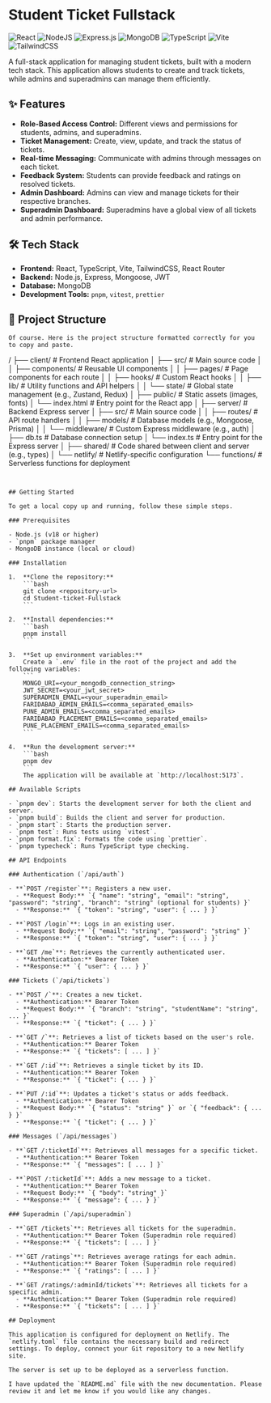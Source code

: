 # Student Ticket Fullstack

![React](https://img.shields.io/badge/react-%2320232a.svg?style=for-the-badge&logo=react&logoColor=%2361DAFB)
![NodeJS](https://img.shields.io/badge/node.js-6DA55F?style=for-the-badge&logo=node.js&logoColor=white)
![Express.js](https://img.shields.io/badge/express.js-%23404d59.svg?style=for-the-badge&logo=express&logoColor=%2361DAFB)
![MongoDB](https://img.shields.io/badge/MongoDB-%234ea94b.svg?style=for-the-badge&logo=mongodb&logoColor=white)
![TypeScript](https://img.shields.io/badge/typescript-%23007ACC.svg?style=for-the-badge&logo=typescript&logoColor=white)
![Vite](https://img.shields.io/badge/vite-%23646CFF.svg?style=for-the-badge&logo=vite&logoColor=white)
![TailwindCSS](https://img.shields.io/badge/tailwindcss-%2338B2AC.svg?style=for-the-badge&logo=tailwind-css&logoColor=white)

A full-stack application for managing student tickets, built with a modern tech stack. This application allows students to create and track tickets, while admins and superadmins can manage them efficiently.

## ✨ Features

-   **Role-Based Access Control:** Different views and permissions for students, admins, and superadmins.
-   **Ticket Management:** Create, view, update, and track the status of tickets.
-   **Real-time Messaging:** Communicate with admins through messages on each ticket.
-   **Feedback System:** Students can provide feedback and ratings on resolved tickets.
-   **Admin Dashboard:** Admins can view and manage tickets for their respective branches.
-   **Superadmin Dashboard:** Superadmins have a global view of all tickets and admin performance.

## 🛠️ Tech Stack

-   **Frontend:** React, TypeScript, Vite, TailwindCSS, React Router
-   **Backend:** Node.js, Express, Mongoose, JWT
-   **Database:** MongoDB
-   **Development Tools:** `pnpm`, `vitest`, `prettier`

## 📂 Project Structure

```
Of course. Here is the project structure formatted correctly for you to copy and paste.

```
/
├── client/                 # Frontend React application
│   ├── src/                # Main source code
│   │   ├── components/     # Reusable UI components
│   │   ├── pages/          # Page components for each route
│   │   ├── hooks/          # Custom React hooks
│   │   ├── lib/            # Utility functions and API helpers
│   │   └── state/          # Global state management (e.g., Zustand, Redux)
│   ├── public/             # Static assets (images, fonts)
│   └── index.html          # Entry point for the React app
│
├── server/                 # Backend Express server
│   ├── src/                # Main source code
│   │   ├── routes/         # API route handlers
│   │   ├── models/         # Database models (e.g., Mongoose, Prisma)
│   │   └── middleware/     # Custom Express middleware (e.g., auth)
│   ├── db.ts               # Database connection setup
│   └── index.ts            # Entry point for the Express server
│
├── shared/                 # Code shared between client and server (e.g., types)
│
└── netlify/                # Netlify-specific configuration
    └── functions/          # Serverless functions for deployment
```


## Getting Started

To get a local copy up and running, follow these simple steps.

### Prerequisites

- Node.js (v18 or higher)
- `pnpm` package manager
- MongoDB instance (local or cloud)

### Installation

1.  **Clone the repository:**
    ```bash
    git clone <repository-url>
    cd Student-ticket-Fullstack
    ```

2.  **Install dependencies:**
    ```bash
    pnpm install
    ```

3.  **Set up environment variables:**
    Create a `.env` file in the root of the project and add the following variables:
    ```
    MONGO_URI=<your_mongodb_connection_string>
    JWT_SECRET=<your_jwt_secret>
    SUPERADMIN_EMAIL=<your_superadmin_email>
    FARIDABAD_ADMIN_EMAILS=<comma_separated_emails>
    PUNE_ADMIN_EMAILS=<comma_separated_emails>
    FARIDABAD_PLACEMENT_EMAILS=<comma_separated_emails>
    PUNE_PLACEMENT_EMAILS=<comma_separated_emails>
    ```

4.  **Run the development server:**
    ```bash
    pnpm dev
    ```
    The application will be available at `http://localhost:5173`.

## Available Scripts

- `pnpm dev`: Starts the development server for both the client and server.
- `pnpm build`: Builds the client and server for production.
- `pnpm start`: Starts the production server.
- `pnpm test`: Runs tests using `vitest`.
- `pnpm format.fix`: Formats the code using `prettier`.
- `pnpm typecheck`: Runs TypeScript type checking.

## API Endpoints

### Authentication (`/api/auth`)

- **`POST /register`**: Registers a new user.
  - **Request Body:** `{ "name": "string", "email": "string", "password": "string", "branch": "string" (optional for students) }`
  - **Response:** `{ "token": "string", "user": { ... } }`

- **`POST /login`**: Logs in an existing user.
  - **Request Body:** `{ "email": "string", "password": "string" }`
  - **Response:** `{ "token": "string", "user": { ... } }`

- **`GET /me`**: Retrieves the currently authenticated user.
  - **Authentication:** Bearer Token
  - **Response:** `{ "user": { ... } }`

### Tickets (`/api/tickets`)

- **`POST /`**: Creates a new ticket.
  - **Authentication:** Bearer Token
  - **Request Body:** `{ "branch": "string", "studentName": "string", ... }`
  - **Response:** `{ "ticket": { ... } }`

- **`GET /`**: Retrieves a list of tickets based on the user's role.
  - **Authentication:** Bearer Token
  - **Response:** `{ "tickets": [ ... ] }`

- **`GET /:id`**: Retrieves a single ticket by its ID.
  - **Authentication:** Bearer Token
  - **Response:** `{ "ticket": { ... } }`

- **`PUT /:id`**: Updates a ticket's status or adds feedback.
  - **Authentication:** Bearer Token
  - **Request Body:** `{ "status": "string" }` or `{ "feedback": { ... } }`
  - **Response:** `{ "ticket": { ... } }`

### Messages (`/api/messages`)

- **`GET /:ticketId`**: Retrieves all messages for a specific ticket.
  - **Authentication:** Bearer Token
  - **Response:** `{ "messages": [ ... ] }`

- **`POST /:ticketId`**: Adds a new message to a ticket.
  - **Authentication:** Bearer Token
  - **Request Body:** `{ "body": "string" }`
  - **Response:** `{ "message": { ... } }`

### Superadmin (`/api/superadmin`)

- **`GET /tickets`**: Retrieves all tickets for the superadmin.
  - **Authentication:** Bearer Token (Superadmin role required)
  - **Response:** `{ "tickets": [ ... ] }`

- **`GET /ratings`**: Retrieves average ratings for each admin.
  - **Authentication:** Bearer Token (Superadmin role required)
  - **Response:** `{ "ratings": [ ... ] }`

- **`GET /ratings/:adminId/tickets`**: Retrieves all tickets for a specific admin.
  - **Authentication:** Bearer Token (Superadmin role required)
  - **Response:** `{ "tickets": [ ... ] }`

## Deployment

This application is configured for deployment on Netlify. The `netlify.toml` file contains the necessary build and redirect settings. To deploy, connect your Git repository to a new Netlify site.

The server is set up to be deployed as a serverless function.

I have updated the `README.md` file with the new documentation. Please review it and let me know if you would like any changes.